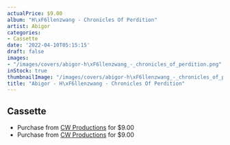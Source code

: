 ```yaml
---
actualPrice: $9.00
album: "H\xF6llenzwang - Chronicles Of Perdition"
artist: Abigor
categories:
- Cassette
date: '2022-04-10T05:15:15'
draft: false
images:
- "/images/covers/abigor-h\xF6llenzwang_-_chronicles_of_perdition.png"
inStock: true
thumbnailImage: "/images/covers/abigor-h\xF6llenzwang_-_chronicles_of_perdition-thumb.png"
title: "Abigor - H\xF6llenzwang - Chronicles Of Perdition"
---
```


## Cassette
* Purchase from [CW Productions](https://shop.cwproductions.net/products/abigor-hollenzwang-chronicles-of-perdition-tape) for $9.00
* Purchase from [CW Productions](https://shop.cwproductions.net/products/abigor-hollenzwang-chronicles-of-perdition-tape-1) for $9.00
